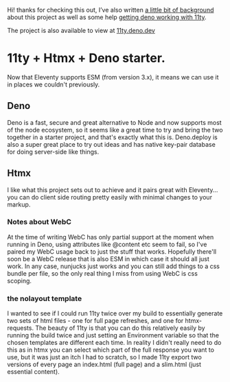 Hi! thanks for checking this out, I&rsquo;ve also written [a little bit of background](https://cssandstuff.com/writing/pairing-eleventy-with-htmx-and-deno/) about this project as well as some help [getting deno working with 11ty](https://cssandstuff.com/writing/eleventy-with-a-basic-deno-static-server-setup/).

The project is also available to view at [11ty.deno.dev](https://11ty.deno.dev/)

# 11ty + Htmx + Deno starter.

Now that Eleventy supports ESM (from version 3.x), it means we can use it in places we couldn't previously.

## Deno

Deno is a fast, secure and great alternative to Node and now supports most of the node ecosystem, so it seems like a great time to try and bring the two together in a starter project, and that's exactly what this is. Deno.deploy is also a super great place to try out ideas and has native key-pair database for doing server-side like things.

## Htmx

I like what this project sets out to achieve and it pairs great with Eleventy... you can do client side routing pretty easily with minimal changes to your markup.

### Notes about WebC

At the time of writing WebC has only partial support at the moment when running in Deno, using attributes like @content etc seem to fail, so I've paired my WebC usage back to just the stuff that works. Hopefully there'll soon be a WebC release that is also ESM in which case it should all just work. In any case, nunjucks just works and you can still add things to a css bundle per file, so the only real thing I miss from using WebC is css scoping.

### the nolayout template

I wanted to see if I could run 11ty twice over my build to essentially generate two sets of html files - one for full page refreshes, and one for htmx-requests. The beauty of 11ty is that you can do this relatively easily by running the build twice and just setting an Environment variable so that the chosen templates are different each time. In reality I didn't really need to do this as in htmx you can select which part of the full response you want to use, but it was just an itch I had to scratch, so I made 11ty export two versions of every page an index.html (full page) and a slim.html (just essential content).

